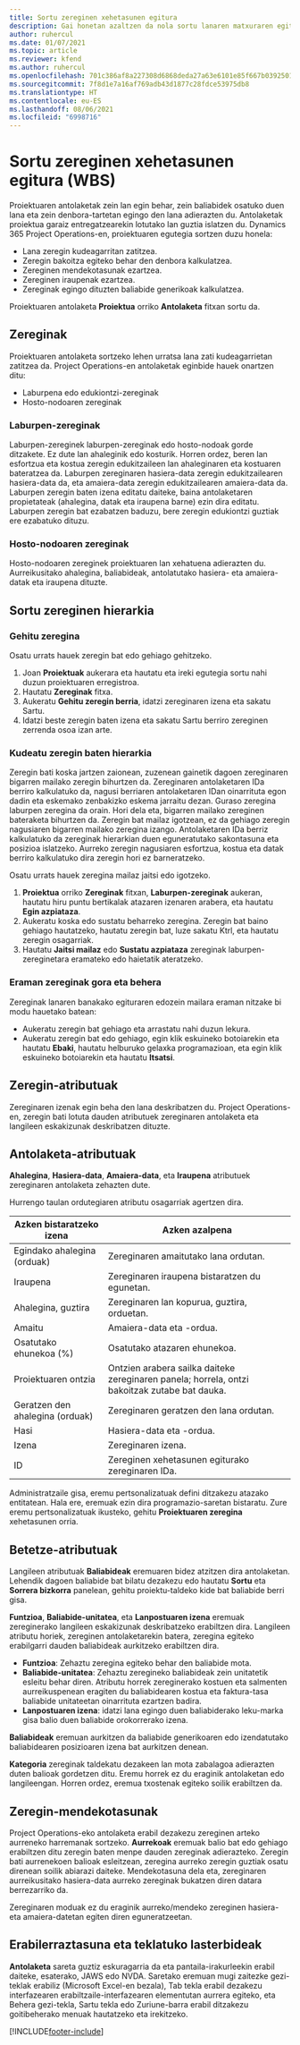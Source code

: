 ```yaml
---
title: Sortu zereginen xehetasunen egitura
description: Gai honetan azaltzen da nola sortu lanaren matxuraren egitura (WBS) oinarrizko kontrolak barne antolaketa-interfaze berrian.
author: ruhercul
ms.date: 01/07/2021
ms.topic: article
ms.reviewer: kfend
ms.author: ruhercul
ms.openlocfilehash: 701c386af8a227308d6868deda27a63e6101e85f667b0392501bb0490329f484
ms.sourcegitcommit: 7f8d1e7a16af769adb43d1877c28fdce53975db8
ms.translationtype: HT
ms.contentlocale: eu-ES
ms.lasthandoff: 08/06/2021
ms.locfileid: "6998716"
---
```

# <a name="create-a-work-breakdown-structure-wbs"></a>Sortu zereginen xehetasunen egitura (WBS)

Proiektuaren antolaketak zein lan egin behar, zein baliabidek osatuko duen lana eta zein denbora-tartetan egingo den lana adierazten du. Antolaketak proiektua garaiz entregatzearekin lotutako lan guztia islatzen du. Dynamics 365 Project Operations-en, proiektuaren egutegia sortzen duzu honela:

  - Lana zeregin kudeagarritan zatitzea.
  - Zeregin bakoitza egiteko behar den denbora kalkulatzea.
  - Zereginen mendekotasunak ezartzea.
  - Zereginen iraupenak ezartzea.
  - Zereginak egingo dituzten baliabide generikoak kalkulatzea. 

Proiektuaren antolaketa **Proiektua** orriko **Antolaketa** fitxan sortu da.

## <a name="tasks"></a>Zereginak

Proiektuaren antolaketa sortzeko lehen urratsa lana zati kudeagarrietan zatitzea da. Project Operations-en antolaketak eginbide hauek onartzen ditu:

- Laburpena edo edukiontzi-zereginak
- Hosto-nodoaren zereginak

### <a name="summary-tasks"></a>Laburpen-zereginak

Laburpen-zereginek laburpen-zereginak edo hosto-nodoak gorde ditzakete. Ez dute lan ahaleginik edo kosturik. Horren ordez, beren lan esfortzua eta kostua zeregin edukitzaileen lan ahaleginaren eta kostuaren bateratzea da. Laburpen zereginaren hasiera-data zeregin edukitzailearen hasiera-data da, eta amaiera-data zeregin edukitzailearen amaiera-data da. Laburpen zeregin baten izena editatu daiteke, baina antolaketaren propietateak (ahalegina, datak eta iraupena barne) ezin dira editatu. Laburpen zeregin bat ezabatzen baduzu, bere zeregin edukiontzi guztiak ere ezabatuko dituzu.

### <a name="leaf-node-tasks"></a>Hosto-nodoaren zereginak

Hosto-nodoaren zereginek proiektuaren lan xehatuena adierazten du. Aurreikusitako ahalegina, baliabideak, antolatutako hasiera- eta amaiera-datak eta iraupena dituzte.

## <a name="create-a-task-hierarchy"></a>Sortu zereginen hierarkia

### <a name="add-a-task"></a>Gehitu zeregina

Osatu urrats hauek zeregin bat edo gehiago gehitzeko.

1. Joan **Proiektuak** aukerara eta hautatu eta ireki egutegia sortu nahi duzun proiektuaren erregistroa. 
2. Hautatu **Zereginak** fitxa. 
3. Aukeratu **Gehitu zeregin berria**, idatzi zereginaren izena eta sakatu Sartu.
2. Idatzi beste zeregin baten izena eta sakatu Sartu berriro zereginen zerrenda osoa izan arte.

### <a name="manage-hierarchy-of-a-task"></a>Kudeatu zeregin baten hierarkia

Zeregin bati koska jartzen zaionean, zuzenean gainetik dagoen zereginaren bigarren mailako zeregin bihurtzen da. Zereginaren antolaketaren IDa berriro kalkulatuko da, nagusi berriaren antolaketaren IDan oinarrituta egon dadin eta eskemako zenbakizko eskema jarraitu dezan. Guraso zeregina laburpen zeregina da orain. Hori dela eta, bigarren mailako zereginen bateraketa bihurtzen da. Zeregin bat mailaz igotzean, ez da gehiago zeregin nagusiaren bigarren mailako zeregina izango. Antolaketaren IDa berriz kalkulatuko da zereginak hierarkian duen eguneratutako sakontasuna eta posizioa islatzeko. Aurreko zeregin nagusiaren esfortzua, kostua eta datak berriro kalkulatuko dira zeregin hori ez barneratzeko.

Osatu urrats hauek zeregina mailaz jaitsi edo igotzeko.

1. **Proiektua** orriko **Zereginak** fitxan, **Laburpen-zereginak** aukeran, hautatu hiru puntu bertikalak atazaren izenaren arabera, eta hautatu **Egin azpiataza**. 
2. Aukeratu koska edo sustatu beharreko zeregina. Zeregin bat baino gehiago hautatzeko, hautatu zeregin bat, luze sakatu Ktrl, eta hautatu zeregin osagarriak.
2. Hautatu **Jaitsi mailaz** edo **Sustatu azpiataza** zereginak laburpen-zereginetara eramateko edo haietatik ateratzeko.

### <a name="move-tasks-up-and-down"></a>Eraman zereginak gora eta behera

Zereginak lanaren banakako egituraren edozein mailara eraman nitzake bi modu hauetako batean:

- Aukeratu zeregin bat gehiago eta arrastatu nahi duzun lekura.
- Aukeratu zeregin bat edo gehiago, egin klik eskuineko botoiarekin eta hautatu **Ebaki**, hautatu helburuko gelaxka programazioan, eta egin klik eskuineko botoiarekin eta hautatu **Itsatsi**.

## <a name="task-attributes"></a>Zeregin-atributuak

Zereginaren izenak egin beha den lana deskribatzen du. Project Operations-en, zeregin bati lotuta dauden atributuek zereginaren antolaketa eta langileen eskakizunak deskribatzen dituzte.

## <a name="schedule-attributes"></a>Antolaketa-atributuak

**Ahalegina**, **Hasiera-data**, **Amaiera-data**, eta **Iraupena** atributuek zereginaren antolaketa zehazten dute.

Hurrengo taulan ordutegiaren atributu osagarriak agertzen dira.

| **Azken bistaratzeko izena** | **Azken azalpena** |
| --- | --- |
| Egindako ahalegina (orduak) | Zereginaren amaitutako lana ordutan. |
| Iraupena | Zereginaren iraupena bistaratzen du egunetan. |
| Ahalegina, guztira | Zereginaren lan kopurua, guztira, orduetan. |
| Amaitu | Amaiera-data eta -ordua. |
| Osatutako ehunekoa (%) | Osatutako atazaren ehunekoa. |
| Proiektuaren ontzia | Ontzien arabera sailka daiteke zereginaren panela; horrela, ontzi bakoitzak zutabe bat dauka. |
| Geratzen den ahalegina (orduak) | Zereginaren geratzen den lana ordutan. |
| Hasi | Hasiera-data eta -ordua. |
| Izena | Zereginaren izena. |
| ID | Zereginen xehetasunen egiturako zereginaren IDa. |

Administratzaile gisa, eremu pertsonalizatuak defini ditzakezu atazako entitatean. Hala ere, eremuak ezin dira programazio-saretan bistaratu. Zure eremu pertsonalizatuak ikusteko, gehitu **Proiektuaren zeregina** xehetasunen orria.

## <a name="staffing-attributes"></a>Betetze-atributuak

Langileen atributuak **Baliabideak** eremuaren bidez atzitzen dira antolaketan. Lehendik dagoen baliabide bat bilatu dezakezu edo hautatu **Sortu** eta **Sorrera bizkorra** panelean, gehitu proiektu-taldeko kide bat baliabide berri gisa.

**Funtzioa**, **Baliabide-unitatea**, eta **Lanpostuaren izena** eremuak zereginerako langileen eskakizunak deskribatzeko erabiltzen dira. Langileen atributu horiek, zereginen antolaketarekin batera, zeregina egiteko erabilgarri dauden baliabideak aurkitzeko erabiltzen dira.

   - **Funtzioa**: Zehaztu zeregina egiteko behar den baliabide mota.
   - **Baliabide-unitatea**: Zehaztu zeregineko baliabideak zein unitatetik esleitu behar diren. Atributu horrek zereginerako kostuen eta salmenten aurreikuspenean eragiten du baliabidearen kostua eta faktura-tasa baliabide unitateetan oinarrituta ezartzen badira.
   - **Lanpostuaren izena**: idatzi lana egingo duen baliabiderako leku-marka gisa balio duen baliabide orokorrerako izena.

**Baliabideak** eremuan aurkitzen da baliabide generikoaren edo izendatutako baliabidearen posizioaren izena bat aurkitzen denean.

**Kategoria** zereginak taldekatu dezakeen lan mota zabalagoa adierazten duten balioak gordetzen ditu. Eremu horrek ez du eraginik antolaketan edo langileengan. Horren ordez, eremua txostenak egiteko soilik erabiltzen da.

## <a name="task-dependencies"></a>Zeregin-mendekotasunak

Project Operations-eko antolaketa erabil dezakezu zereginen arteko aurreneko harremanak sortzeko. **Aurrekoak** eremuak balio bat edo gehiago erabiltzen ditu zeregin baten menpe dauden zereginak adierazteko. Zeregin bati aurrenekoen balioak esleitzean, zeregina aurreko zeregin guztiak osatu direnean soilik abiarazi daiteke. Mendekotasuna dela eta, zereginaren aurreikusitako hasiera-data aurreko zereginak bukatzen diren datara berrezarriko da.

Zereginaren moduak ez du eraginik aurreko/mendeko zereginen hasiera- eta amaiera-datetan egiten diren eguneratzeetan.

## <a name="accessibility-and-keyboard-shortcuts"></a>Erabilerraztasuna eta teklatuko lasterbideak

**Antolaketa** sareta guztiz eskuragarria da eta pantaila-irakurleekin erabil daiteke, esaterako, JAWS edo NVDA. Saretako eremuan mugi zaitezke gezi-teklak erabiliz (Microsoft Excel-en bezala), Tab tekla erabil dezakezu interfazearen erabiltzaile-interfazearen elementutan aurrera egiteko, eta Behera gezi-tekla, Sartu tekla edo Zuriune-barra erabil ditzakezu goitibeherako menuak hautatzeko eta irekitzeko.


[!INCLUDE[footer-include](../includes/footer-banner.md)]